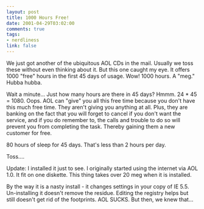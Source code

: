 ```yaml
--- 
layout: post
title: 1000 Hours Free!
date: 2001-04-29T03:02:00
comments: true
tags:
- nerdliness
link: false
---
```

We just got another of the ubiquitous AOL CDs in the mail. Usually we toss these without even thinking about it. But this one caught my eye. It offers 1000 "free" hours in the first 45 days of usage. Wow! 1000 hours. A "meg." Hubba hubba.

Wait a minute... Just how many hours are there in 45 days? Hmmm. 24 * 45 = 1080. Oops. AOL can "give" you all this free time because you don't have this much free time. They aren't giving you anything at all. Plus, they are banking on the fact that you will forget to cancel if you don't want the service, and if you do remember to, the calls and trouble to do so will prevent you from completing the task. Thereby gaining them a new customer for free.

80 hours of sleep for 45 days. That's less than 2 hours per day.

Toss....

Update: I installed it just to see. I originally started using the internet via AOL 1.0. It fit on one diskette. This thing takes over 20 meg when it is installed.

By the way it is a nasty install - it changes settings in your copy of IE 5.5. Un-installing it doesn't remove the residue. Editing the registry helps but still doesn't get rid of the footprints. AOL SUCKS. But then, we knew that...
